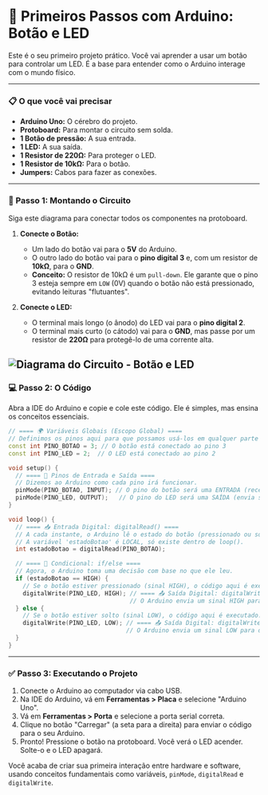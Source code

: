 # 🚀 Primeiros Passos com Arduino: Botão e LED

Este é o seu primeiro projeto prático. Você vai aprender a usar um botão para controlar um LED. É a base para entender como o Arduino interage com o mundo físico.

-----

### 📋 O que você vai precisar

  * **Arduino Uno:** O cérebro do projeto.
  * **Protoboard:** Para montar o circuito sem solda.
  * **1 Botão de pressão:** A sua entrada.
  * **1 LED:** A sua saída.
  * **1 Resistor de 220Ω:** Para proteger o LED.
  * **1 Resistor de 10kΩ:** Para o botão.
  * **Jumpers:** Cabos para fazer as conexões.

-----

### 🧱 Passo 1: Montando o Circuito

Siga este diagrama para conectar todos os componentes na protoboard.

1.  **Conecte o Botão:**

      * Um lado do botão vai para o **5V** do Arduino.
      * O outro lado do botão vai para o **pino digital 3** e, com um resistor de **10kΩ**, para o **GND**.
      * **Conceito:** O resistor de 10kΩ é um `pull-down`. Ele garante que o pino 3 esteja sempre em `LOW` (0V) quando o botão não está pressionado, evitando leituras "flutuantes".

2.  **Conecte o LED:**

      * O terminal mais longo (o ânodo) do LED vai para o **pino digital 2**.
      * O terminal mais curto (o cátodo) vai para o **GND**, mas passe por um resistor de **220Ω** para protegê-lo de uma corrente alta.

![Diagrama do Circuito - Botão e LED](https://i.imgur.com/Gj8aR3Q.png)
-----

### 💻 Passo 2: O Código

Abra a IDE do Arduino e copie e cole este código. Ele é simples, mas ensina os conceitos essenciais.

```cpp
// ==== 🌍 Variáveis Globais (Escopo Global) ====
// Definimos os pinos aqui para que possamos usá-los em qualquer parte do código.
const int PINO_BOTAO = 3; // O botão está conectado ao pino 3
const int PINO_LED = 2;  // O LED está conectado ao pino 2

void setup() {
  // ==== 🔌 Pinos de Entrada e Saída ====
  // Dizemos ao Arduino como cada pino irá funcionar.
  pinMode(PINO_BOTAO, INPUT); // O pino do botão será uma ENTRADA (recebe sinal)
  pinMode(PINO_LED, OUTPUT);   // O pino do LED será uma SAÍDA (envia sinal)
}

void loop() {
  // ==== 📥 Entrada Digital: digitalRead() ====
  // A cada instante, o Arduino lê o estado do botão (pressionado ou solto).
  // A variável 'estadoBotao' é LOCAL, só existe dentro de loop().
  int estadoBotao = digitalRead(PINO_BOTAO);

  // ==== 🔀 Condicional: if/else ====
  // Agora, o Arduino toma uma decisão com base no que ele leu.
  if (estadoBotao == HIGH) {
    // Se o botão estiver pressionado (sinal HIGH), o código aqui é executado.
    digitalWrite(PINO_LED, HIGH); // ==== 📤 Saída Digital: digitalWrite() ====
                                  // O Arduino envia um sinal HIGH para ligar o LED.
  } else {
    // Se o botão estiver solto (sinal LOW), o código aqui é executado.
    digitalWrite(PINO_LED, LOW); // ==== 📤 Saída Digital: digitalWrite() ====
                                 // O Arduino envia um sinal LOW para desligar o LED.
  }
}
```

-----

### ✅ Passo 3: Executando o Projeto

1.  Conecte o Arduino ao computador via cabo USB.
2.  Na IDE do Arduino, vá em **Ferramentas \> Placa** e selecione "Arduino Uno".
3.  Vá em **Ferramentas \> Porta** e selecione a porta serial correta.
4.  Clique no botão "Carregar" (a seta para a direita) para enviar o código para o seu Arduino.
5.  Pronto\! Pressione o botão na protoboard. Você verá o LED acender. Solte-o e o LED apagará.

Você acaba de criar sua primeira interação entre hardware e software, usando conceitos fundamentais como variáveis, `pinMode`, `digitalRead` e `digitalWrite`.
